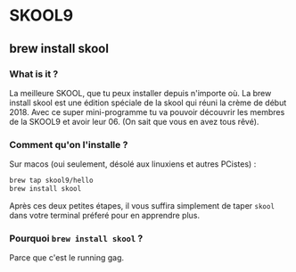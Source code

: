 # SKOOL9
## brew install skool

### What is it ?

La meilleure SKOOL, que tu peux installer depuis n'importe où. La brew install skool est une édition spéciale de la skool qui réuni la crème de début 2018.
Avec ce super mini-programme tu va pouvoir découvrir les membres de la SKOOL9 et avoir leur 06. (On sait que vous en avez tous rêvé).

### Comment qu'on l'installe ?

Sur macos (oui seulement, désolé aux linuxiens et autres PCistes) :

```bash
brew tap skool9/hello
brew install skool
```

Après ces deux petites étapes, il vous suffira simplement de taper `skool` dans votre terminal préferé pour en apprendre plus.

### Pourquoi `brew install skool` ?

Parce que c'est le running gag.